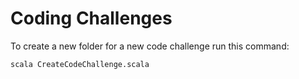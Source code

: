 # Coding Challenges

To create a new folder for a new code challenge run this command:

```bash
scala CreateCodeChallenge.scala
```
